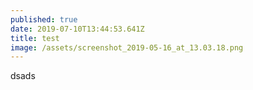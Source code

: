 ```yaml
---
published: true
date: 2019-07-10T13:44:53.641Z
title: test
image: /assets/screenshot_2019-05-16_at_13.03.18.png
---
```

dsads
